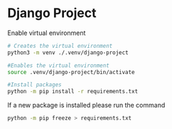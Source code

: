 # Django Project

Enable virtual environment

```bash
# Creates the virtual environment
python3 -m venv ./.venv/django-project

#Enables the virtual environment
source .venv/django-project/bin/activate

#Install packages
python -m pip install -r requirements.txt
```

If a new package is installed please run the command

```bash
python -m pip freeze > requirements.txt
```

